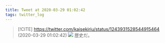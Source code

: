 ```yaml
---
title: Tweet at 2020-03-29 01:02:42
tags: twitter_log
---
```


> [!CITE] https://twitter.com/kaisekiriu/status/1243931528544915464 (2020-03-29 01:02:42)
> ![](https://twitter.com/kaisekiriu/status/1243931528544915464)
> 歴史だ。
